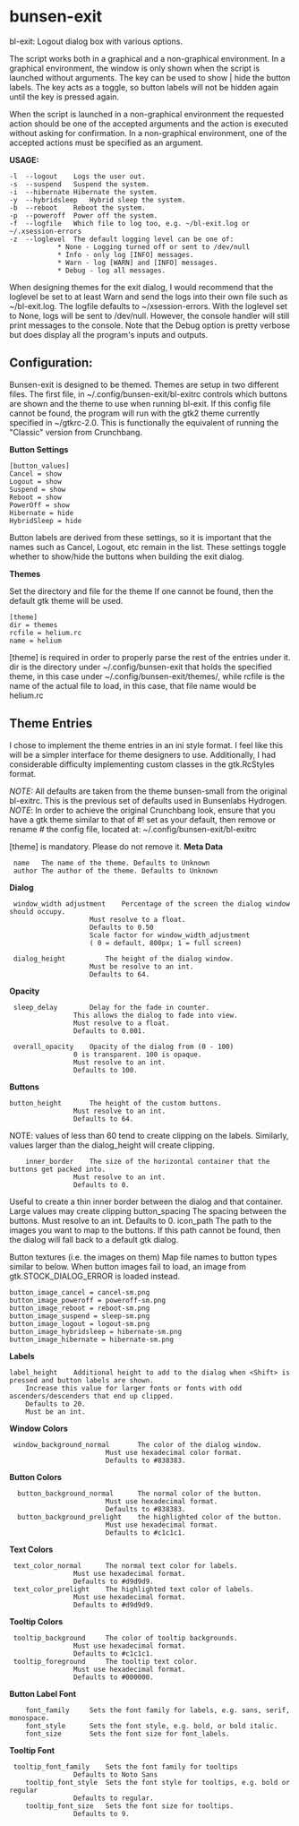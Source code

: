 # bunsen-exit

bl-exit:    Logout dialog box with various options.

The script works both in a graphical and a non-graphical environment. In a graphical environment, the window is only shown when the script is launched without arguments. The <Shift> key can be used to show | hide the button labels. The <Shift> key acts as a toggle, so button labels will not be hidden again until the <Shift> key is pressed again.  

When  the script is launched in a non-graphical environment the requested action should be one of the accepted arguments and the action is executed without asking for confirmation.
In a non-graphical environment, one of the accepted actions must be specified as an argument.

**USAGE:**  

	-l	--logout	Logs the user out.
	-s	--suspend	Suspend the system.
	-i	--hibernate	Hibernate the system.
	-y	--hybridsleep	Hybrid sleep the system.
	-b	--reboot	Reboot the system.
	-p	--poweroff	Power off the system.
	-f	--logfile	Which file to log too, e.g. ~/bl-exit.log or ~/.xsession-errors
	-z	--loglevel	The default logging level can be one of:
				* None - Logging turned off or sent to /dev/null
				* Info - only log [INFO] messages.
				* Warn - log [WARN] and [INFO] messages.
				* Debug - log all messages.
When designing themes for the exit dialog, I would recommend that the loglevel be set to at least Warn and send the logs into their own file such as ~/bl-exit.log. The logfile defaults to ~/xsession-errors. With the loglevel set to None, logs will be sent to /dev/null. However, the console handler will still print messages to the console. Note that the Debug option is pretty verbose but does display all the program's inputs and outputs. 
## Configuration:

Bunsen-exit is designed to be themed. Themes are setup in two different files. The first file, in ~/.config/bunsen-exit/bl-exitrc controls which buttons are shown and the theme to use when running bl-exit. If this config file cannot be found, the program will run with the gtk2 theme currently specified in ~/gtkrc-2.0. This is functionally the equivalent of running the "Classic" version from Crunchbang.

**Button Settings**

    [button_values] 
    Cancel = show 
    Logout = show 
    Suspend = show 
    Reboot = show 
    PowerOff = show 
    Hibernate = hide
    HybridSleep = hide

Button labels are derived from these settings, so it is important that the names such as Cancel, Logout, etc remain in the list. These settings toggle whether to show/hide the buttons when building the exit dialog.

**Themes**

Set the directory and file for the theme
If one cannot be found, then the default gtk theme will be used.

    [theme]
    dir = themes
    rcfile = helium.rc
    name = helium
[theme] is required in order to properly parse the rest of the entries under it. dir is the directory under ~/.config/bunsen-exit that holds the specified theme, in this case under ~/.config/bunsen-exit/themes/, while rcfile is the name of the actual file to load, in this case, that file name would be helium.rc

## Theme Entries
I chose to implement the theme entries in an ini style format. I feel like this will be a simpler interface for theme designers to use. Additionally, I had considerable difficulty implementing custom classes in the gtk.RcStyles format. 

*NOTE:* All defaults are taken from the theme bunsen-small from the original bl-exitrc. 
This is the previous set of defaults used in Bunsenlabs Hydrogen. 
*NOTE*: In order to achieve the original Crunchbang look, ensure that you have a gtk theme similar to that of #! set as your default, then remove or rename # the config file, located at: ~/.config/bunsen-exit/bl-exitrc
  
   [theme] is mandatory. Please do not remove it. 
    **Meta Data**
    
     name	The name of the theme. Defaults to Unknown 
     author	The author of the theme. Defaults to Unknown
  
**Dialog**

     window_width adjustment	Percentage of the screen the dialog window should occupy. 
						Must resolve to a float. 
						Defaults to 0.50 
						Scale factor for window_width_adjustment 
						( 0 = default, 800px; 1 = full screen)

     dialog_height			The height of the dialog window. 
						Must be resolve to an int. 
						Defaults to 64.
  **Opacity**
   
     sleep_delay		Delay for the fade in counter. 
					This allows the dialog to fade into view.
					Must resolve to a float. 
					Defaults to 0.001.

	 overall_opacity	Opacity of the dialog from (0 - 100)
					0 is transparent. 100 is opaque. 
					Must resolve to an int. 
					Defaults to 100.
**Buttons**

	button_height		The height of the custom buttons.
					Must resolve to an int.
					Defaults to 64.  
NOTE: values of less than 60 tend to create clipping on the labels. Similarly, values larger than the dialog_height will create clipping.

        inner_border	The size of the horizontal container that the buttons get packed into. 
					Must resolve to an int. 
					Defaults to 0.
Useful to create a thin inner border between the dialog and that container. Large values may create clipping
	button_spacing	The spacing between the buttons. 
					Must resolve to an int. 
					Defaults to 0.
	icon_path		The path to the images you want to map to the buttons. 
   If this path cannot be found, then the dialog will fall back to a default gtk dialog.
   
   Button textures (i.e. the images on them) Map file names to button types similar to below. When button images fail to load, an image from gtk.STOCK_DIALOG_ERROR is loaded instead. 			

	button_image_cancel = cancel-sm.png
	button_image_poweroff = poweroff-sm.png
	button_image_reboot = reboot-sm.png
	button_image_suspend = sleep-sm.png
	button_image_logout = logout-sm.png
	button_image_hybridsleep = hibernate-sm.png
	button_image_hibernate = hibernate-sm.png
  **Labels**
   

	label_height	Additional height to add to the dialog when <Shift> is pressed and button labels are shown. 
		Increase this value for larger fonts or fonts with odd ascenders/descenders that end up clipped. 
		Defaults to 20. 
		Must be an int.
**Window Colors**
   

     window_background_normal		The color of the dialog window. 
			    			Must use hexadecimal color format. 
	    					Defaults to #838383.
**Button Colors**
  

      button_background_normal		The normal color of the button. 
							Must use hexadecimal format. 
							Defaults to #838383.
      button_background_prelight	the highlighted color of the button. 
							Must use hexadecimal format. 
							Defaults to #c1c1c1.
**Text Colors**
   

     text_color_normal		The normal text color for labels. 
			    	Must use hexadecimal format.
			    	Defaults to #d9d9d9.
     text_color_prelight	The highlighted text color of labels. 
					Must use hexadecimal format.
					Defaults to #d9d9d9.
**Tooltip Colors**
   

     tooltip_background		The color of tooltip backgrounds.
					Must use hexadecimal format.
					Defaults to #c1c1c1.
     tooltip_foreground		The tooltip text color. 
					Must use hexadecimal format.
					Defaults to #000000.
**Button Label Font**

		font_family		Sets the font family for labels, e.g. sans, serif, monospace. 
		font_style		Sets the font style, e.g. bold, or bold italic.
		font_size		Sets the font size for font_labels.
**Tooltip Font**
   

     tooltip_font_family	Sets the font family for tooltips
					Defaults to Noto Sans
        tooltip_font_style	Sets the font style for tooltips, e.g. bold or regular
					Defaults to regular.
        tooltip_font_size	Sets the font size for tooltips.
					Defaults to 9.
